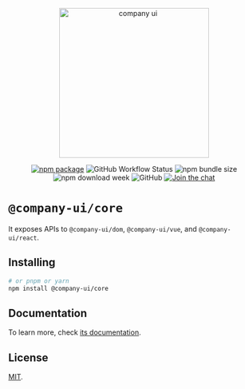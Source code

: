<p align="center">
  <a href="https://company-ui.github.io/company-ui/" target="_blank" rel="noopener noreferrer">
    <img width="300" src="https://company-ui.github.io/company-ui/logo-text.png" alt="company ui">
  </a>
</p>
<p align="center">
  <a href="https://npmjs.com/package/@company-ui/core"><img src="https://badgen.net/npm/v/@company-ui/core" alt="npm package"></a>
  <img alt="GitHub Workflow Status" src="https://img.shields.io/github/actions/workflow/status/company-ui/company-ui/deploy.yml?branch=main">
  <img alt="npm bundle size" src="https://img.shields.io/bundlephobia/minzip/@company-ui/core">
  <img alt="npm download week" src="https://img.shields.io/npm/dw/@company-ui/core">
  <img alt="GitHub" src="https://img.shields.io/github/license/company-ui/company-ui">
  <a href="https://discord.gg/89xaVqpV"><img src="https://img.shields.io/discord/1143015541175496777" alt="Join the chat"></a>
</p>

# `@company-ui/core`

It exposes APIs to `@company-ui/dom`, `@company-ui/vue`, and `@company-ui/react`.

## Installing

```bash
# or pnpm or yarn
npm install @company-ui/core
```

## Documentation

To learn more, check [its documentation](https://company-ui.github.io/company-ui/).

## License

[MIT](LICENSE).
